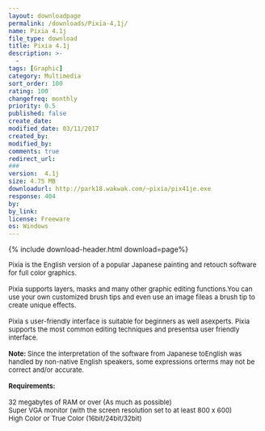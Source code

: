 ```yaml
---
layout: downloadpage
permalink: /downloads/Pixia-4,1j/
name: Pixia 4.1j
file_type: download
title: Pixia 4.1j
description: >-
  -
tags: [Graphic]
category: Multimedia
sort_order: 100
rating: 100
changefreq: monthly
priority: 0.5
published: false
create_date: 
modified_date: 03/11/2017
created_by: 
modified_by: 
comments: true
redirect_url: 
### 
version:  4.1j
size: 4.75 MB
downloadurl: http://park18.wakwak.com/~pixia/pix41je.exe
response: 404
by: 
by_link: 
license: Freeware
os: Windows
---
```


{% include download-header.html download=page%}

<p style="fix-download-text !important">
<p><font size="2"><p>Pixia is the English version of a popular Japanese painting and retouch software for full color graphics. <br />
<br />
Pixia supports layers, masks and many other graphic editing functions.You can use your own customized brush tips and even use an image fileas a brush tip to create unique effects. <br />
<br />
Pixia s user-friendly interface is suitable for beginners as well asexperts. Pixia supports the most common editing techniques and presentsa user friendly interface.<br />
<br />
<strong>Note: </strong>Since the interpretation of the software from Japanese toEnglish was handled by non-native English speakers, some expressions orterms may not be correct and/or accurate. <br />
<br />
<span><strong>Requirements:</strong></span><br />
<br />
32 megabytes of RAM or over (As much as possible)<br />
Super VGA monitor (with the screen resolution set to at least 800 x 600) <br />
High Color or True Color (16bit/24bit/32bit)</p></p></p>
